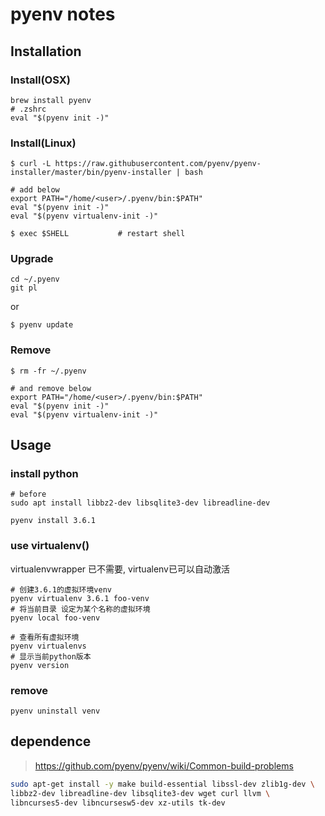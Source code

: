 pyenv notes
===========

Installation
------------

### Install(OSX)

    brew install pyenv
    # .zshrc
    eval "$(pyenv init -)"

### Install(Linux)

    $ curl -L https://raw.githubusercontent.com/pyenv/pyenv-installer/master/bin/pyenv-installer | bash

    # add below
    export PATH="/home/<user>/.pyenv/bin:$PATH"
    eval "$(pyenv init -)"
    eval "$(pyenv virtualenv-init -)"

    $ exec $SHELL           # restart shell

### Upgrade

    cd ~/.pyenv
    git pl

or

    $ pyenv update

### Remove

    $ rm -fr ~/.pyenv

    # and remove below
    export PATH="/home/<user>/.pyenv/bin:$PATH"
    eval "$(pyenv init -)"
    eval "$(pyenv virtualenv-init -)"

Usage
-----

### install python

    # before
    sudo apt install libbz2-dev libsqlite3-dev libreadline-dev

    pyenv install 3.6.1

### use virtualenv()

virtualenvwrapper 已不需要, virtualenv已可以自动激活

    # 创建3.6.1的虚拟环境venv
    pyenv virtualenv 3.6.1 foo-venv
    # 将当前目录 设定为某个名称的虚拟环境
    pyenv local foo-venv

    # 查看所有虚拟环境
    pyenv virtualenvs
    # 显示当前python版本
    pyenv version

### remove

    pyenv uninstall venv

dependence
----------

> <https://github.com/pyenv/pyenv/wiki/Common-build-problems>

``` sh
sudo apt-get install -y make build-essential libssl-dev zlib1g-dev \
libbz2-dev libreadline-dev libsqlite3-dev wget curl llvm \
libncurses5-dev libncursesw5-dev xz-utils tk-dev
```
